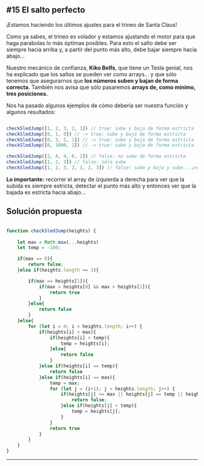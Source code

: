 ## #15 El salto perfecto

¡Estamos haciendo los últimos ajustes para el trineo de Santa Claus!

Como ya sabes, el trineo es volador y estamos ajustando el motor para que haga parabolas lo más óptimas posibles. Para esto el salto debe ser siempre hacia arriba y, a partir del punto más alto, debe bajar siempre hacia abajo...

Nuestro mecánico de confianza, **Kiko Belfs**, que tiene un Tesla genial, nos ha explicado que los saltos se pueden ver como arrays... y que sólo tenemos que asegurarnos que **los números suben y bajan de forma correcta.** También nos avisa que sólo pasaremos **arrays de, como mínimo, tres posiciones.**

Nos ha pasado algunos ejemplos de cómo debería ser nuestra función y algunos resultados:

```javascript

checkSledJump([1, 2, 3, 2, 1]) // true: sube y baja de forma estricta
checkSledJump([0, 1, 0]) // -> true: sube y baja de forma estricta
checkSledJump([0, 3, 2, 1]) // -> true: sube y baja de forma estricta
checkSledJump([0, 1000, 1]) // -> true: sube y baja de forma estricta

checkSledJump([2, 4, 4, 6, 2]) // false: no sube de forma estricta
checkSledJump([1, 2, 3]) // false: sólo sube
checkSledJump([1, 2, 3, 2, 1, 2, 3]) // false: sube y baja y sube...¡no vale!
```

**Lo importante:** recorrer el array de izquierda a derecha para ver que la subida es siempre estricta, detectar el punto más alto y entonces ver que la bajada es estricta hacia abajo...



## Solución propuesta

```javascript

function checkSledJump(heights) {
   
    let max = Math.max(...heights)   
    let temp = -100;

    if(max == 0){
        return false;
    }else if(heights.length == 3){

        if(max == heights[1]){
            if(max > heights[0] && max > heights[2]){
                return true
            }
        }else{
            return false
        }
    }else{
        for (let i = 0; i < heights.length; i++) {
            if(heights[i] < max){
                if(heights[i] > temp){
                    temp = heights[i];
                }else{
                    return false
                }
            }else if(heights[i] == temp){
                return false
            }else if(heights[i] == max){
                temp = max;
                for (let j = (i+1); j < heights.length; j++) {
                    if(heights[j] >= max || heights[j] == temp || heights[j] > temp){
                        return false;
                    }else if(heights[j] < temp){
                        temp = heights[j];
                    }
                }
                return true
            }
        }
    }
}


```

---
